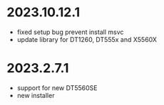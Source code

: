 # 2023.10.12.1
- fixed setup bug prevent install msvc
- update library for DT1260, DT555x and X5560X


# 2023.2.7.1
- support for new DT5560SE
- new installer
